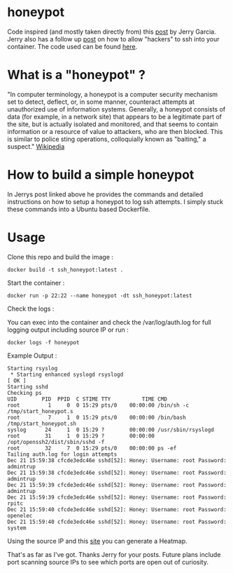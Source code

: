 # honeypot

Code inspired (and mostly taken directly from) this [post](https://hackernoon.com/how-ive-captured-all-passwords-trying-to-ssh-into-my-server-d26a2a6263ec) by Jerry Garcia. Jerry also has a follow up [post](https://hackernoon.com/how-i-allowed-hackers-to-ssh-into-my-server-8e59984a491b) on how to allow "hackers" to ssh into your container. The code used can be found [here](https://github.com/bechampion/honey).  

# What is a "honeypot" ?

"In computer terminology, a honeypot is a computer security mechanism set to detect, deflect, or, in some manner, counteract attempts at unauthorized use of information systems. Generally, a honeypot consists of data (for example, in a network site) that appears to be a legitimate part of the site, but is actually isolated and monitored, and that seems to contain information or a resource of value to attackers, who are then blocked. This is similar to police sting operations, colloquially known as "baiting," a suspect." [Wikipedia](https://en.wikipedia.org/wiki/Honeypot_(computing))

# How to build a simple honeypot

In Jerrys post linked above he provides the commands and detailed instructions on how to setup a honeypot to log ssh attempts.  I simply stuck these commands into a Ubuntu based Dockerfile.

# Usage

Clone this repo and build the image :
```
docker build -t ssh_honeypot:latest .
```

Start the container :
```
docker run -p 22:22 --name honeypot -dt ssh_honeypot:latest
```

Check the logs :

You can exec into the container and check the /var/log/auth.log for full logging output including source IP or run :
```
docker logs -f honeypot
```

Example Output :
```
Starting rsyslog
 * Starting enhanced syslogd rsyslogd                                    [ OK ] 
Starting sshd
Checking ps
UID        PID  PPID  C STIME TTY          TIME CMD
root         1     0  0 15:29 pts/0    00:00:00 /bin/sh -c /tmp/start_honeypot.s
root         7     1  0 15:29 pts/0    00:00:00 /bin/bash /tmp/start_honeypot.sh
syslog      24     1  0 15:29 ?        00:00:00 /usr/sbin/rsyslogd
root        31     1  0 15:29 ?        00:00:00 /opt/openssh2/dist/sbin/sshd -f 
root        32     7  0 15:29 pts/0    00:00:00 ps -ef
Tailing auth.log for login attempts
Dec 21 15:59:38 cfcde3edc46e sshd[52]: Honey: Username: root Password: admintrup
Dec 21 15:59:38 cfcde3edc46e sshd[52]: Honey: Username: root Password: admintrup
Dec 21 15:59:39 cfcde3edc46e sshd[52]: Honey: Username: root Password: admintrup
Dec 21 15:59:39 cfcde3edc46e sshd[52]: Honey: Username: root Password: rpitc
Dec 21 15:59:40 cfcde3edc46e sshd[52]: Honey: Username: root Password: openelec
Dec 21 15:59:40 cfcde3edc46e sshd[52]: Honey: Username: root Password: system

```

Using the source IP and this [site](http://ipheatmap.azurewebsites.net) you can generate a Heatmap.  

That's as far as I've got. Thanks Jerry for your posts. Future plans include port scanning source IPs to see which ports are open out of curiosity.
